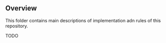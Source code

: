 ## Overview
This folder contains main descriptions of implementation adn rules of this repository.

TODO